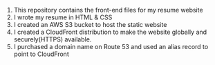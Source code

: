 1. This repository contains the front-end files for my resume website
2. I wrote my resume in HTML & CSS
3. I created an AWS S3 bucket to host the static website
4. I created a CloudFront distribution to make the website globally and securely(HTTPS) available.
5. I purchased a domain name on Route 53 and used an alias record to point to CloudFront


